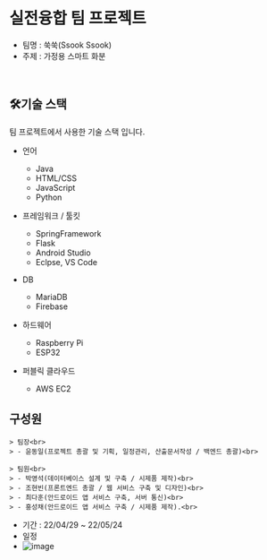 # 실전융합 팀 프로젝트
  - 팀명 : 쑥쑥(Ssook Ssook)
  - 주제 : 가정용 스마트 화분
  
  <br>

## 🛠기술 스택
팀 프로젝트에서 사용한 기술 스택 입니다.

- 언어
	- Java
	- HTML/CSS
	- JavaScript
	- Python
- 프레임워크 / 툴킷 
	- SpringFramework
	- Flask
	- Android Studio
	- Eclpse, VS Code

- DB
	- MariaDB
	- Firebase
- 하드웨어
	- Raspberry Pi
	- ESP32
- 퍼블릭 클라우드
    - AWS EC2

## 구성원
    > 팀장<br>
    > - 윤동일(프로젝트 총괄 및 기획, 일정관리, 산출문서작성 / 백엔드 총괄)<br>
    
    > 팀원<br>
    > - 박영석(데이터베이스 설계 및 구축 / 시제품 제작)<br>
    > - 조현빈(프론트엔드 총괄 / 웹 서비스 구축 및 디자인)<br>
    > - 최다훈(안드로이드 앱 서비스 구축, 서버 통신)<br>
    > - 홍성채(안드로이드 앱 서비스 구축 / 시제품 제작).<br>
    
  - 기간 : 22/04/29 ~ 22/05/24
  - 일정<br>
  - ![image](https://user-images.githubusercontent.com/54389682/170426145-764c60d6-a5cd-4bdf-bbb7-9cd0b9e46176.png)


